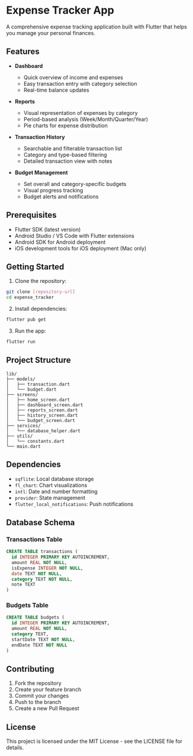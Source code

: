 # Expense Tracker App

A comprehensive expense tracking application built with Flutter that helps you manage your personal finances.

## Features

- **Dashboard**
  - Quick overview of income and expenses
  - Easy transaction entry with category selection
  - Real-time balance updates

- **Reports**
  - Visual representation of expenses by category
  - Period-based analysis (Week/Month/Quarter/Year)
  - Pie charts for expense distribution

- **Transaction History**
  - Searchable and filterable transaction list
  - Category and type-based filtering
  - Detailed transaction view with notes

- **Budget Management**
  - Set overall and category-specific budgets
  - Visual progress tracking
  - Budget alerts and notifications

## Prerequisites

- Flutter SDK (latest version)
- Android Studio / VS Code with Flutter extensions
- Android SDK for Android deployment
- iOS development tools for iOS deployment (Mac only)

## Getting Started

1. Clone the repository:
```bash
git clone [repository-url]
cd expense_tracker
```

2. Install dependencies:
```bash
flutter pub get
```

3. Run the app:
```bash
flutter run
```

## Project Structure

```
lib/
├── models/
│   ├── transaction.dart
│   └── budget.dart
├── screens/
│   ├── home_screen.dart
│   ├── dashboard_screen.dart
│   ├── reports_screen.dart
│   ├── history_screen.dart
│   └── budget_screen.dart
├── services/
│   └── database_helper.dart
├── utils/
│   └── constants.dart
└── main.dart
```

## Dependencies

- `sqflite`: Local database storage
- `fl_chart`: Chart visualizations
- `intl`: Date and number formatting
- `provider`: State management
- `flutter_local_notifications`: Push notifications

## Database Schema

### Transactions Table
```sql
CREATE TABLE transactions (
  id INTEGER PRIMARY KEY AUTOINCREMENT,
  amount REAL NOT NULL,
  isExpense INTEGER NOT NULL,
  date TEXT NOT NULL,
  category TEXT NOT NULL,
  note TEXT
)
```

### Budgets Table
```sql
CREATE TABLE budgets (
  id INTEGER PRIMARY KEY AUTOINCREMENT,
  amount REAL NOT NULL,
  category TEXT,
  startDate TEXT NOT NULL,
  endDate TEXT NOT NULL
)
```

## Contributing

1. Fork the repository
2. Create your feature branch
3. Commit your changes
4. Push to the branch
5. Create a new Pull Request

## License

This project is licensed under the MIT License - see the LICENSE file for details. 